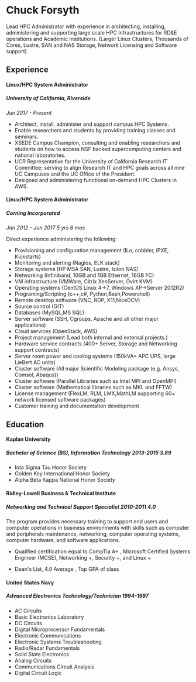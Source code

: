 # Chuck Forsyth

Lead HPC Administrator with experience in architecting, installing, administering and supporting large scale HPC Infrastructures for RD&E operations and Academic Institutions. (Larger Linux Clusters, Thousands of Cores, Lustre, SAN and NAS Storage, Network Licensing and Software support)



## Experience

#### Linux/HPC System Administrator

##### University of California, Riverside

*Jun 2017 - Present*

- Architect, install, administer and support campus HPC Systems.
- Enable researchers and students by providing training classes and seminars.
- XSEDE Campus Champion, consulting and enabling researchers and students on how to access NSF backed supercomputing centers and national laboratories.
- UCR Representative for the University of California Research IT Committee; serving to align Research IT and HPC goals across all nine UC Campuses and the UC Office of the President.
- Designed and administering functional on-demand HPC Clusters in AWS.



#### Linux/HPC System Administrator

##### Corning Incorporated

*Jan 2012 - Jun 2017 	5 yrs 6 mos*

Direct experience administering the following:

- Provisioning and configuration management (ILo, cobbler, iPXE, Kickstarts)
- Monitoring and alerting (Nagios, ELK stack)
- Storage systems (HP MSA SAN, Lustre, Isilon NAS)
- Networking (Infiniband, 10GB and 1GB Ethernet, 16GB FC)
- VM infrastructure (VMWare, Citrix XenServer, Ovirt KVM)
- Operating systems (CentOS Linux 4->7, Windows XP->Server 2012R2)
- Programing/Scripting (c++,c#, Python,Bash,Powershell)
- Remote desktop software (VNC, RDP, X11,NiceDCV)
- Source control (GIT)
- Databases (MySQL,MS SQL)
- Server software (SSH, Cgroups, Apache and all other major applications)
- Cloud services (OpenStack, AWS)
- Project management (Lead both internal and external projects.)
- Hardware service contracts (400+ Server, Storage and Networking support contracts)
- Server room power and cooling systems (150kVA+ APC UPS, large LieBert AC units)
- Cluster software (All major Scientific Modeling package (e.g. Ansys, Comsol, Abaqus))
- Cluster software (Parallel Libraries such as Intel MPI and OpenMPI)
- Cluster software (Mathematical libraries such as MKL and FFTW)
- License management (FlexLM, RLM, LMX,MathLM supporting 60+ network licensed software packages)
- Customer training and documentation development



## Education

#### **Kaplan University**

##### ***Bachelor of Science (BS), Information Technology**	2013-2015	3.89*

- Iota Sigma Tau Honor Society
- Golden Key International Honor Society
- Alpha Beta Kappa National Honor Society

#### **Ridley-Lowell Business & Technical Institute**

##### ***Networking and Technical Support Specialist**	2010-2011	4.0*

The program provides necessary training to support end users and computer operations in business environments with skills such as computer and peripherals maintenance, networking, computer operating systems, computer hardware, and software applications.

- Qualified certification equal to CompTia A+ , Microsoft Certified Systems Engineer (MCSE), Networking +, Security +, and Linux +

- Dean's List, 4.0 Average , Top GPA of class

#### **United States Navy**

##### ***Advanced Electronics Technology/Technician**	1994-1997*

- AC Circuits
- Basic Electronics Laboratory
- DC Circuits
- Digital Microprocessor Fundamentals
- Electronic Communications
- Electronic Systems Troubleshooting
- Radio/Radar Fundamentals
- Solid State Electronics
- Analog Circuits
- Communications Circuit Analysis
- Digital Circuit Logic


